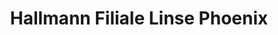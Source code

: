 ---
title: "Hallmann Filiale Linse Phoenix"
url: /hamburg/hallmann-filiale-linse-phoenix/
shop: Optiker
---
